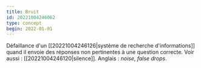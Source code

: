 ```yaml
---
title: Bruit
id: 20221004246062
type: concept
begin: 2022-01-01
---
```


Défaillance d'un [[20221004246126|système de recherche d'informations]] quand il envoie des réponses non pertinentes à une question correcte. Voir aussi : [[20221004246120|silence]]. Anglais : *noise*, *false drops*.